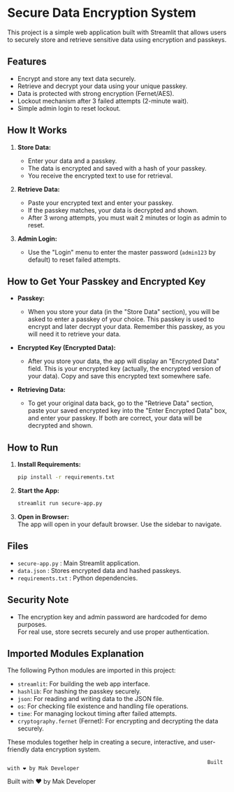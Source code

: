 # Secure Data Encryption System

This project is a simple web application built with Streamlit that allows users to securely store and retrieve sensitive data using encryption and passkeys.

## Features

- Encrypt and store any text data securely.
- Retrieve and decrypt your data using your unique passkey.
- Data is protected with strong encryption (Fernet/AES).
- Lockout mechanism after 3 failed attempts (2-minute wait).
- Simple admin login to reset lockout.

## How It Works

1. **Store Data:**  
   - Enter your data and a passkey.
   - The data is encrypted and saved with a hash of your passkey.
   - You receive the encrypted text to use for retrieval.

2. **Retrieve Data:**  
   - Paste your encrypted text and enter your passkey.
   - If the passkey matches, your data is decrypted and shown.
   - After 3 wrong attempts, you must wait 2 minutes or login as admin to reset.

3. **Admin Login:**  
   - Use the "Login" menu to enter the master password (`admin123` by default) to reset failed attempts.

## How to Get Your Passkey and Encrypted Key

- **Passkey:**
  - When you store your data (in the "Store Data" section), you will be asked to enter a passkey of your choice. This passkey is used to encrypt and later decrypt your data. Remember this passkey, as you will need it to retrieve your data.

- **Encrypted Key (Encrypted Data):**
  - After you store your data, the app will display an "Encrypted Data" field. This is your encrypted key (actually, the encrypted version of your data). Copy and save this encrypted text somewhere safe.

- **Retrieving Data:**
  - To get your original data back, go to the "Retrieve Data" section, paste your saved encrypted key into the "Enter Encrypted Data" box, and enter your passkey. If both are correct, your data will be decrypted and shown.

## How to Run

1. **Install Requirements:**
   ```bash
   pip install -r requirements.txt
   ```

2. **Start the App:**
   ```bash
   streamlit run secure-app.py
   ```

3. **Open in Browser:**  
   The app will open in your default browser. Use the sidebar to navigate.

## Files

- `secure-app.py` : Main Streamlit application.
- `data.json` : Stores encrypted data and hashed passkeys.
- `requirements.txt` : Python dependencies.

## Security Note

- The encryption key and admin password are hardcoded for demo purposes.  
  For real use, store secrets securely and use proper authentication.

## Imported Modules Explanation

The following Python modules are imported in this project:

- `streamlit`: For building the web app interface.
- `hashlib`: For hashing the passkey securely.
- `json`: For reading and writing data to the JSON file.
- `os`: For checking file existence and handling file operations.
- `time`: For managing lockout timing after failed attempts.
- `cryptography.fernet` (Fernet): For encrypting and decrypting the data securely.

These modules together help in creating a secure, interactive, and user-friendly data encryption system.  

                                                                    
                                                                    Built with ❤️ by Mak Developer
Built with ❤️ by Mak Developer
